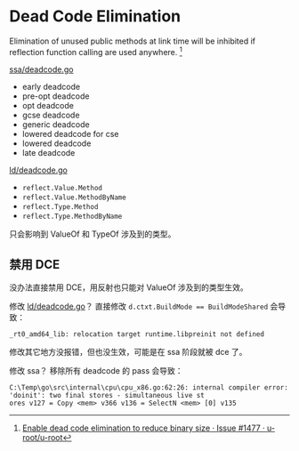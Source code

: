 # Dead Code Elimination
Elimination of unused public methods at link time will be inhibited if reflection function calling are used anywhere. [^u-root]

[ssa/deadcode.go](https://github.com/golang/go/blob/master/src/cmd/compile/internal/ssa/deadcode.go)
- early deadcode
- pre-opt deadcode
- opt deadcode
- gcse deadcode
- generic deadcode
- lowered deadcode for cse
- lowered deadcode
- late deadcode

[ld/deadcode.go](https://github.com/golang/go/blob/master/src/cmd/link/internal/ld/deadcode.go)
- `reflect.Value.Method`
- `reflect.Value.MethodByName`
- `reflect.Type.Method`
- `reflect.Type.MethodByName`

只会影响到 ValueOf 和 TypeOf 涉及到的类型。


## 禁用 DCE
没办法直接禁用 DCE，用反射也只能对 ValueOf 涉及到的类型生效。


修改 [ld/deadcode.go](https://go.dev/src/cmd/link/internal/ld/deadcode.go)？
直接修改 `d.ctxt.BuildMode == BuildModeShared` 会导致：
```
_rt0_amd64_lib: relocation target runtime.libpreinit not defined
```
修改其它地方没报错，但也没生效，可能是在 ssa 阶段就被 dce 了。


修改 ssa？
移除所有 deadcode 的 pass 会导致：
```
C:\Temp\go\src\internal\cpu\cpu_x86.go:62:26: internal compiler error: 'doinit': two final stores - simultaneous live st  
ores v127 = Copy <mem> v366 v136 = SelectN <mem> [0] v135
```


[^u-root]: [Enable dead code elimination to reduce binary size · Issue #1477 · u-root/u-root](https://github.com/u-root/u-root/issues/1477)
